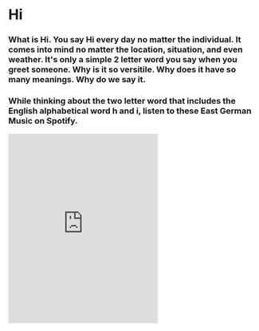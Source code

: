 # **Hi**

### What is Hi. You say Hi every day no matter the individual. It comes into mind no matter the location, situation, and even weather. It's only a simple 2 letter word you say when you greet someone. Why is it so versitile. Why does it have so many meanings. Why do we say it.
### While thinking about the two letter word that includes the English alphabetical word h and i, listen to these East German Music on Spotify.

<iframe src="https://open.spotify.com/embed/playlist/1UrOqXEaU1PhAxcomf979a" width="300" height="380" frameborder="0" allowtransparency="true" allow="encrypted-media"></iframe>

<!--
**330i/330i** is a ✨ _special_ ✨ repository because its `README.md` (this file) appears on your GitHub profile.
